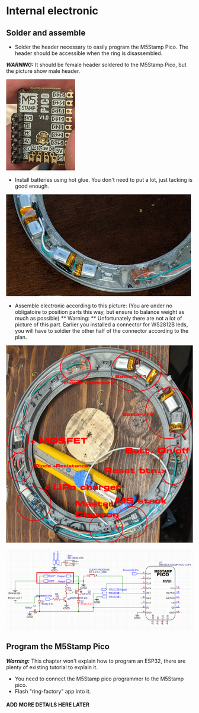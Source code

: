 # Internal electronic

## Solder and assemble

- Solder the header necessary to easily program the M5Stamp Pico. The header should be accessible when the ring is disassembled.

***WARNING:*** It should be female header soldered to the M5Stamp Pico, but the picture show male header.

![](./Assets/m5stamp-pico.png)

- Install batteries using hot glue. You don't need to put a lot, just tacking is good enough.

![](./Assets/battery-installation.png)

- Assemble electronic according to this picture: (You are under no obligatoire to position parts this way, but ensure to balance weight as much as possible)
** Warning: ** Unfortunately there are not a lot of picture of this part. Earlier you installed a connector for WS2812B leds, you will have to soldier the other half of the connector according to the plan.

![](./Assets/interior-electronic.png)

![](./Assets/Schematic_SGU-Ring.png)

## Program the M5Stamp Pico

***Warning:*** This chapter won't explain how to program an ESP32, there are plenty of existing tutorial to explain it.

- You need to connect the M5Stamp pico programmer to the M5Stamp pico.
- Flash "ring-factory" app into it.

#### ADD MORE DETAILS HERE LATER ####

